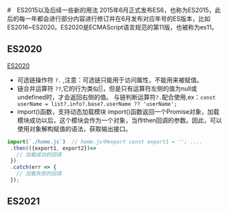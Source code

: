 #　ES2015以及后续一些新的用法
2015年6月正式发布ES6，也称为ES2015，此后的每一年都会进行部分内容进行修订并在6月发布对应年号的ES版本，比如ES2016~ES2020。ES2020是ECMAScript语言规范的第11版，也被称为es11。
 


## ES2020
[ES2020](https://www.jianshu.com/p/3e59df36342a)
* 可选链操作符 `?.` ,注意：可选链只能用于访问属性，不能用来被赋值。
* 链合并运算符 `??`,它的行为类似||，但是只有运算符左侧的值为null或undefined时，才会返回右侧的值。
与链判断运算符`?.`配合使用,ex：`const userName = list?.info?.base?.userName ?? 'userName';`
* import()函数，支持动态加载模块
 import()函数返回一个Promise对象，加载模块成功以后，这个模块会作为一个对象，当作then回调的参数。因此，可以使用对象解构赋值的语法，获取输出接口。
 ```javascript
 import(`./home.js`)  // home.js中export const export1 = ''; ....
  .then(({export1, export2})=> 
    // 加载成功的回调
  })
  .catch(err => {
    // 加载失败的回调
  });
```


## ES2021

